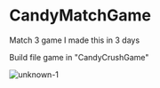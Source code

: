 # CandyMatchGame
Match 3 game
I made this in 3 days

Build file game in "CandyCrushGame"

![unknown-1](https://user-images.githubusercontent.com/63902542/165767093-8e8a844b-dc33-4168-9d23-759e0d948181.png)

